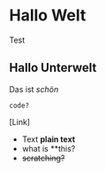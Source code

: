 # Hallo Welt  
Test

## Hallo Unterwelt


Das ist *schön*
```
code?
```

[Link]
* Text **plain text**
* what is **this?
* ~~scratching?~~

